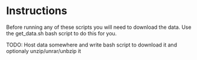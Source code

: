 # Instructions
Before running any of these scripts you will need to download the data. Use the get_data.sh bash script to do this for you.

TODO: Host data somewhere and write bash script to download it and optionaly unzip/unrar/unbzip it